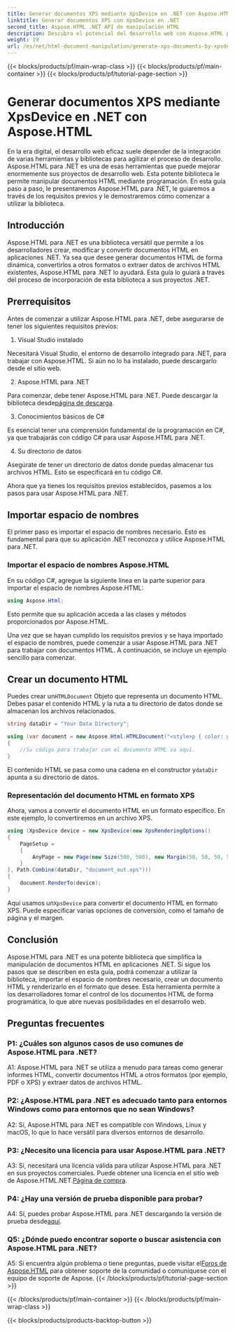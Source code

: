 ```yaml
---
title: Generar documentos XPS mediante XpsDevice en .NET con Aspose.HTML
linktitle: Generar documentos XPS con XpsDevice en .NET
second_title: Aspose.HTML .NET API de manipulación HTML
description: Descubra el potencial del desarrollo web con Aspose.HTML para .NET. Cree, convierta y manipule documentos HTML fácilmente.
weight: 19
url: /es/net/html-document-manipulation/generate-xps-documents-by-xpsdevice/
---
```


{{< blocks/products/pf/main-wrap-class >}}
{{< blocks/products/pf/main-container >}}
{{< blocks/products/pf/tutorial-page-section >}}

# Generar documentos XPS mediante XpsDevice en .NET con Aspose.HTML


En la era digital, el desarrollo web eficaz suele depender de la integración de varias herramientas y bibliotecas para agilizar el proceso de desarrollo. Aspose.HTML para .NET es una de esas herramientas que puede mejorar enormemente sus proyectos de desarrollo web. Esta potente biblioteca le permite manipular documentos HTML mediante programación. En esta guía paso a paso, le presentaremos Aspose.HTML para .NET, le guiaremos a través de los requisitos previos y le demostraremos cómo comenzar a utilizar la biblioteca.

## Introducción

Aspose.HTML para .NET es una biblioteca versátil que permite a los desarrolladores crear, modificar y convertir documentos HTML en aplicaciones .NET. Ya sea que desee generar documentos HTML de forma dinámica, convertirlos a otros formatos o extraer datos de archivos HTML existentes, Aspose.HTML para .NET lo ayudará. Esta guía lo guiará a través del proceso de incorporación de esta biblioteca a sus proyectos .NET.

## Prerrequisitos

Antes de comenzar a utilizar Aspose.HTML para .NET, debe asegurarse de tener los siguientes requisitos previos:

1. Visual Studio instalado

Necesitará Visual Studio, el entorno de desarrollo integrado para .NET, para trabajar con Aspose.HTML. Si aún no lo ha instalado, puede descargarlo desde el sitio web.

2. Aspose.HTML para .NET

 Para comenzar, debe tener Aspose.HTML para .NET. Puede descargar la biblioteca desde[página de descarga](https://releases.aspose.com/html/net/).

3. Conocimientos básicos de C#

Es esencial tener una comprensión fundamental de la programación en C#, ya que trabajarás con código C# para usar Aspose.HTML para .NET.

4. Su directorio de datos

Asegúrate de tener un directorio de datos donde puedas almacenar tus archivos HTML. Esto se especificará en tu código C#.

Ahora que ya tienes los requisitos previos establecidos, pasemos a los pasos para usar Aspose.HTML para .NET.

## Importar espacio de nombres

El primer paso es importar el espacio de nombres necesario. Esto es fundamental para que su aplicación .NET reconozca y utilice Aspose.HTML para .NET.

### Importar el espacio de nombres Aspose.HTML

En su código C#, agregue la siguiente línea en la parte superior para importar el espacio de nombres Aspose.HTML:

```csharp
using Aspose.Html;
```

Esto permite que su aplicación acceda a las clases y métodos proporcionados por Aspose.HTML.

Una vez que se hayan cumplido los requisitos previos y se haya importado el espacio de nombres, puede comenzar a usar Aspose.HTML para .NET para trabajar con documentos HTML. A continuación, se incluye un ejemplo sencillo para comenzar.

## Crear un documento HTML

 Puedes crear un`HTMLDocument` Objeto que representa un documento HTML. Debes pasar el contenido HTML y la ruta a tu directorio de datos donde se almacenan los archivos relacionados.

```csharp
string dataDir = "Your Data Directory";

using (var document = new Aspose.Html.HTMLDocument("<style>p { color: green; }</style><p>my first paragraph</p>", dataDir))
{
    //Su código para trabajar con el documento HTML va aquí.
}
```

 El contenido HTML se pasa como una cadena en el constructor y`dataDir` apunta a su directorio de datos.

### Representación del documento HTML en formato XPS

Ahora, vamos a convertir el documento HTML en un formato específico. En este ejemplo, lo convertiremos en un archivo XPS.

```csharp
using (XpsDevice device = new XpsDevice(new XpsRenderingOptions()
{
    PageSetup =
    {
        AnyPage = new Page(new Size(500, 500), new Margin(50, 50, 50, 50))
    }
}, Path.Combine(dataDir, "document_out.xps")))
{
    document.RenderTo(device);
}
```

 Aquí usamos un`XpsDevice` para convertir el documento HTML en formato XPS. Puede especificar varias opciones de conversión, como el tamaño de página y el margen.

## Conclusión

Aspose.HTML para .NET es una potente biblioteca que simplifica la manipulación de documentos HTML en aplicaciones .NET. Si sigue los pasos que se describen en esta guía, podrá comenzar a utilizar la biblioteca, importar el espacio de nombres necesario, crear un documento HTML y renderizarlo en el formato que desee. Esta herramienta permite a los desarrolladores tomar el control de los documentos HTML de forma programática, lo que abre nuevas posibilidades en el desarrollo web.

## Preguntas frecuentes

### P1: ¿Cuáles son algunos casos de uso comunes de Aspose.HTML para .NET?

A1: Aspose.HTML para .NET se utiliza a menudo para tareas como generar informes HTML, convertir documentos HTML a otros formatos (por ejemplo, PDF o XPS) y extraer datos de archivos HTML.

### P2: ¿Aspose.HTML para .NET es adecuado tanto para entornos Windows como para entornos que no sean Windows?

A2: Sí, Aspose.HTML para .NET es compatible con Windows, Linux y macOS, lo que lo hace versátil para diversos entornos de desarrollo.

### P3: ¿Necesito una licencia para usar Aspose.HTML para .NET?

 A3: Sí, necesitará una licencia válida para utilizar Aspose.HTML para .NET en sus proyectos comerciales. Puede obtener una licencia en el sitio web de Aspose.HTML.NET.[Página de compra](https://purchase.aspose.com/buy).

### P4: ¿Hay una versión de prueba disponible para probar?

 A4: Sí, puedes probar Aspose.HTML para .NET descargando la versión de prueba desde[aquí](https://releases.aspose.com/).

### Q5: ¿Dónde puedo encontrar soporte o buscar asistencia con Aspose.HTML para .NET?

 A5: Si encuentra algún problema o tiene preguntas, puede visitar el[Foros de Aspose.HTML](https://forum.aspose.com/) para obtener soporte de la comunidad o comuníquese con el equipo de soporte de Aspose.
{{< /blocks/products/pf/tutorial-page-section >}}

{{< /blocks/products/pf/main-container >}}
{{< /blocks/products/pf/main-wrap-class >}}

{{< blocks/products/products-backtop-button >}}
